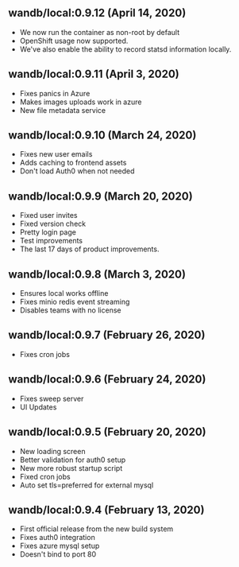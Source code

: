 ## wandb/local:0.9.12 (April 14, 2020)

* We now run the container as non-root by default
* OpenShift usage now supported.
* We've also enable the ability to record statsd information locally.


## wandb/local:0.9.11 (April 3, 2020)

* Fixes panics in Azure
* Makes images uploads work in azure
* New file metadata service


## wandb/local:0.9.10 (March 24, 2020)

* Fixes new user emails
* Adds caching to frontend assets
* Don't load Auth0 when not needed


## wandb/local:0.9.9 (March 20, 2020)

* Fixed user invites
* Fixed version check
* Pretty login page
* Test improvements
* The last 17 days of product improvements.


## wandb/local:0.9.8 (March 3, 2020)

* Ensures local works offline
* Fixes minio redis event streaming
* Disables teams with no license


## wandb/local:0.9.7 (February 26, 2020)

* Fixes cron jobs


## wandb/local:0.9.6 (February 24, 2020)

* Fixes sweep server
* UI Updates


## wandb/local:0.9.5 (February 20, 2020)

* New loading screen
* Better validation for auth0 setup
* New more robust startup script
* Fixed cron jobs
* Auto set tls=preferred for external mysql


## wandb/local:0.9.4 (February 13, 2020)

* First official release from the new build system
* Fixes auth0 integration
* Fixes azure mysql setup
* Doesn't bind to port 80


